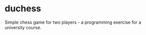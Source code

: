 duchess
=======

Simple chess game for two players - a programming exercise for a university course.
